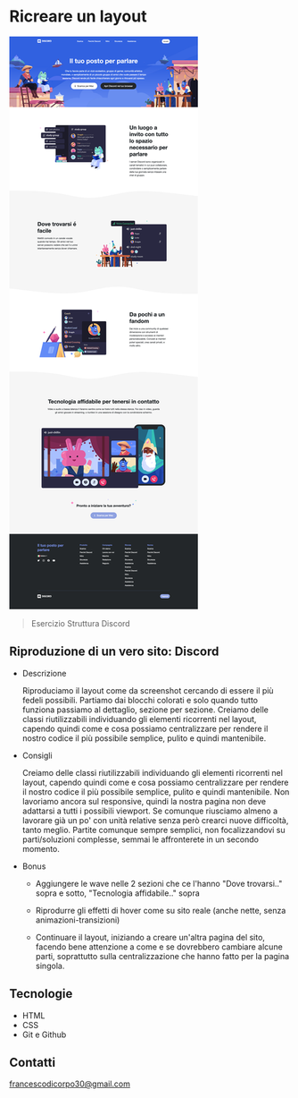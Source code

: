 # Ricreare un layout

![preview](./.github/preview.png)

> Esercizio Struttura Discord

## Riproduzione di un vero sito: Discord

- Descrizione

  Riproduciamo il layout come da screenshot cercando di essere il più fedeli possibili.
  Partiamo dai blocchi colorati e solo quando tutto funziona passiamo al dettaglio, sezione per sezione.
  Creiamo delle classi riutilizzabili individuando gli elementi ricorrenti nel layout, capendo quindi come e cosa possiamo centralizzare per rendere il nostro codice il più possibile semplice, pulito e quindi mantenibile.

- Consigli

  Creiamo delle classi riutilizzabili individuando gli elementi ricorrenti nel layout, capendo quindi come e cosa possiamo centralizzare per rendere il nostro codice il più possibile semplice, pulito e quindi mantenibile.
  Non lavoriamo ancora sul responsive, quindi la nostra pagina non deve adattarsi a tutti i possibili viewport. Se comunque riusciamo almeno a lavorare già un po' con unità relative senza però crearci nuove difficoltà, tanto meglio.
  Partite comunque sempre semplici, non focalizzandovi su parti/soluzioni complesse, semmai le affronterete in un secondo momento.

* Bonus

  - Aggiungere le wave nelle 2 sezioni che ce l'hanno "Dove trovarsi.." sopra e sotto, "Tecnologia affidabile.." sopra

  - Riprodurre gli effetti di hover come su sito reale (anche nette, senza animazioni-transizioni)

  - Continuare il layout, iniziando a creare un'altra pagina del sito, facendo bene attenzione a come e se dovrebbero cambiare alcune parti, soprattutto sulla centralizzazione che hanno fatto per la pagina singola.

## Tecnologie

- HTML
- CSS
- Git e Github

## Contatti

francescodicorpo30@gmail.com
